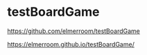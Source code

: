 # testBoardGame

https://github.com/elmerroom/testBoardGame

https://elmerroom.github.io/testBoardGame/